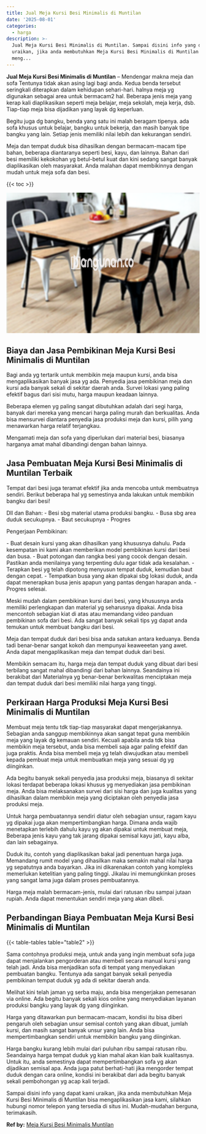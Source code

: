 ```yaml
---
title: Jual Meja Kursi Besi Minimalis di Muntilan
date: '2025-08-01'
categories:
  - harga
description: >-
  Jual Meja Kursi Besi Minimalis di Muntilan. Sampai disini info yang dapat kami
  uraikan, jika anda membutuhkan Meja Kursi Besi Minimalis di Muntilan bisa
  meng...
---
```


**Jual Meja Kursi Besi Minimalis di Muntilan** – Mendengar makna meja dan sofa Tentunya tidak akan asing lagi bagi anda. Kedua benda tersebut seringkali diterapkan dalam kehidupan sehari-hari. halnya meja yg digunakan sebagai area untuk bermacam2 hal. Beberapa jenis meja yang kerap kali diaplikasikan seperti meja belajar, meja sekolah, meja kerja, dsb. Tiap-tiap meja bisa dijadikan yang layak dg keperluan.

Begitu juga dg bangku, benda yang satu ini malah beragam tipenya. ada sofa khusus untuk belajar, bangku untuk bekerja, dan masih banyak tipe bangku yang lain. Setiap jenis memiliki nilai lebih dan kekurangan sendiri.

Meja dan tempat duduk bisa dihasilkan dengan bermacam-macam tipe bahan, beberapa diantaranya seperti besi, kayu, dan lainnya. Bahan dari besi memiliki kekokohan yg betul-betul kuat dan kini sedang sangat banyak diaplikasikan oleh masyarakat. Anda malahan dapat membikinnya dengan mudah untuk meja sofa dan besi.

{{< toc >}}

![Jual Meja Kursi Besi Minimalis di Muntilan](/images/jual-meja-besi-murah25.png)

## Biaya dan Jasa Pembikinan Meja Kursi Besi Minimalis di Muntilan

Bagi anda yg tertarik untuk membikin meja maupun kursi, anda bisa mengaplikasikan banyak jasa yg ada. Penyedia jasa pembikinan meja dan kursi ada banyak sekali di sekitar daerah anda. Survei lokasi yang paling efektif bagus dari sisi mutu, harga maupun keadaan lainnya.

Beberapa elemen yg paling sangat dibutuhkan adalah dari segi harga, banyak dari mereka yang mencari harga paling murah dan berkualitas. Anda bisa mensurvei diantara penyedia jasa produksi meja dan kursi, pilih yang menawarkan harga relatif terjangkau.

Mengamati meja dan sofa yang diperlukan dari material besi, biasanya harganya amat mahal dibandingi dengan bahan lainnya.

## Jasa Pembuatan Meja Kursi Besi Minimalis di Muntilan Terbaik

Tempat dari besi juga teramat efektif jika anda mencoba untuk membuatnya sendiri. Berikut beberapa hal yg semestinya anda lakukan untuk membikin bangku dari besi!

Dll dan Bahan: - Besi sbg material utama produksi bangku. - Busa sbg area duduk secukupnya. - Baut secukupnya - Progres

Pengerjaan Pembikinan:

\- Buat desain kursi yang akan dihasilkan yang khususnya dahulu. Pada kesempatan ini kami akan memberikan model pembikinan kursi dari besi dan busa. - Buat potongan dan rangka besi yang cocok dengan desain. Pastikan anda menilainya yang terpenting dulu agar tidak ada kesalahan. - Terapkan besi yg telah dipotong menyusun tempat duduk, kemudian baut dengan cepat. - Tempatkan busa yang akan dipakai sbg lokasi duduk, anda dapat menerapkan busa jenis apapun yang pantas dengan harapan anda. - Progres selesai.

Meski mudah dalam pembikinan kursi dari besi, yang khususnya anda memiliki perlengkapan dan material yg seharusnya dipakai. Anda bisa mencontoh sebagian kiat di atas atau memandang video panduan pembikinan sofa dari besi. Ada sangat banyak sekali tips yg dapat anda temukan untuk membuat bangku dari besi.

Meja dan tempat duduk dari besi bisa anda satukan antara keduanya. Benda tadi benar-benar sangat kokoh dan mempunyai keaweeetan yang awet. Anda dapat mengaplikasikan meja dan tempat duduk dari besi.

Membikin semacam itu, harga meja dan tempat duduk yang dibuat dari besi terbilang sangat mahal dibandingi dari bahan lainnya. Seandainya ini berakibat dari Materialnya yg benar-benar berkwalitas menciptakan meja dan tempat duduk dari besi memiliki nilai harga yang tinggi.

## Perkiraan Harga Produksi Meja Kursi Besi Minimalis di Muntilan

Membuat meja tentu tdk tiap-tiap masyarakat dapat mengerjakannya. Sebagian anda sanggup membikinnya akan sangat tepat guna membikin meja yang layak dg kemauan sendiri. Kecuali apabila anda tdk bisa membikin meja tersebut, anda bisa membeli saja agar paling efektif dan juga praktis. Anda bisa membeli meja yg telah diwujudkan atau membeli kepada pembuat meja untuk membuatkan meja yang sesuai dg yg diinginkan.

Ada begitu banyak sekali penyedia jasa produksi meja, biasanya di sekitar lokasi terdapat beberapa lokasi khusus yg menyediakan jasa pembikinan meja. Anda bisa melaksanakan survei dari sisi harga dan juga kualitas yang dihasilkan dalam membikin meja yang diciptakan oleh penyedia jasa produksi meja.

Untuk harga pembuatannya sendiri diatur oleh sebagian unsur, ragam kayu yg dipakai juga akan mempertimbangkan harga. Dimana anda wajib menetapkan terlebih dahulu kayu yg akan dipakai untuk membuat meja, Beberapa jenis kayu yang tak jarang dipakai semisal kayu jati, kayu alba, dan lain sebagainya.

Duduk itu, contoh yang diaplikasikan bakal jadi penentuan harga juga. Memandang rumit model yang dihasilkan maka semakin mahal nilai harga yg sepatutnya anda bayarkan. Jika ini dikarenakan contoh yang kompleks memerlukan ketelitian yang paling tinggi. Jikalau ini memungkinkan proses yang sangat lama juga dalam proses pembuatannya.

Harga meja malah bermacam-jenis, mulai dari ratusan ribu sampai jutaan rupiah. Anda dapat menentukan sendiri meja yang akan dibeli.

## Perbandingan Biaya Pembuatan Meja Kursi Besi Minimalis di Muntilan

{{< table-tables table="table2" >}}

Sama contohnya produksi meja, untuk anda yang ingin membuat sofa juga dapat menjalankan pengorderan atau membeli secara manual kursi yang telah jadi. Anda bisa menjadikan sofa di tempat yang menyediakan pembuatan bangku. Tentunya ada sangat banyak sekali penyedia pembikinan tempat duduk yg ada di sekitar daerah anda.

Melihat kini telah jaman yg serba maju, anda bisa mengerjakan pemesanan via online. Ada begitu banyak sekali kios online yang menyediakan layanan produksi bangku yang layak dg yang diinginkan.

Harga yang ditawarkan pun bermacam-macam, kondisi itu bisa diberi pengaruh oleh sebagian unsur semisal contoh yang akan dibuat, jumlah kursi, dan masih sangat banyak unsur yang lain. Anda bisa mempertimbangkan sendiri untuk membikin bangku yang diinginkan.

Harga bangku kurang lebih mulai dari puluhan ribu sampai ratusan ribu. Seandainya harga tempat duduk yg kian mahal akan kian baik kualitasnya. Untuk itu, anda semestinya dapat mempertimbangkan sofa yg akan dijadikan semisal apa. Anda juga patut berhati-hati jika mengorder tempat duduk dengan cara online, kondisi ini berakibat dari ada begitu banyak sekali pembohongan yg acap kali terjadi.

Sampai disini info yang dapat kami uraikan, jika anda membutuhkan Meja Kursi Besi Minimalis di Muntilan bisa mengaplikasikan jasa kami, silahkan hubungi nomor telepon yang tersedia di situs ini. Mudah-mudahan berguna, terimakasih.

**Ref by:** [Meja Kursi Besi Minimalis Muntilan](https://id.wikipedia.org/wiki/Meja)
